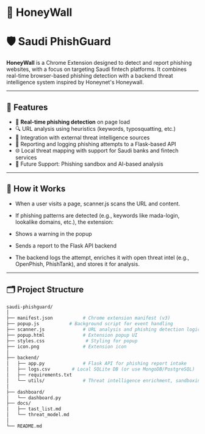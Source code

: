 # 🍯 HoneyWall
# 🛡️ Saudi PhishGuard

**HoneyWall** is a Chrome Extension designed to detect and report phishing websites, with a focus on targeting Saudi fintech platforms. It combines real-time browser-based phishing detection with a backend threat intelligence system inspired by Honeynet's Honeywall.

---

## 🚀 Features

- 🧠 **Real-time phishing detection** on page load
- 🔍 URL analysis using heuristics (keywords, typosquatting, etc.)
- 🧬 Integration with external threat intelligence sources
- 📡 Reporting and logging phishing attempts to a Flask-based API
- 🌐 Local threat mapping with support for Saudi banks and fintech services
- 🔬 Future Support: Phishing sandbox and AI-based analysis

---
## 🧪 How it Works
- When a user visits a page, scanner.js scans the URL and content.

- If phishing patterns are detected (e.g., keywords like mada-login, lookalike domains, etc.), the extension:

- Shows a warning in the popup

- Sends a report to the Flask API backend

- The backend logs the attempt, enriches it with open threat intel (e.g., OpenPhish, PhishTank), and stores it for analysis.




---
## 🗂️ Project Structure

```bash
saudi-phishguard/
│
├── manifest.json           # Chrome extension manifest (v3)
├── popup.js           # Background script for event handling
├── scanner.js              # URL analysis and phishing detection logic
├── popup.html              # Extension popup UI
├── styles.css               # Styling for popup
├── icon.png                # Extension icon
│
├── backend/
│   ├── app.py              # Flask API for phishing report intake
│   ├── logs.csv        # Local SQLite DB (or use MongoDB/PostgreSQL)
│   ├── requirements.txt
│   └── utils/              # Threat intelligence enrichment, sandboxing
│
├── dashboard/
│   └── dashboard.py
├── docs/
│   ├── tast_list.md
│   └── threat_model.md
│
└── README.md

